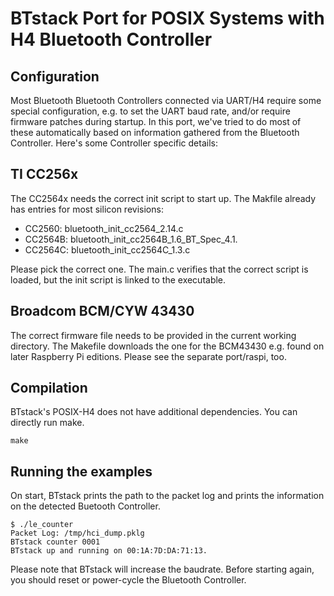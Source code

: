 # BTstack Port for POSIX Systems with H4 Bluetooth Controller

## Configuration
Most Bluetooth Bluetooth Controllers connected via UART/H4 require some special configuration, e.g. to set the UART baud rate, and/or require firmware patches during startup. In this port, we've tried to do most of these automatically based on information gathered from the Bluetooth Controller. Here's some Controller specific details:

## TI CC256x
The CC2564x needs the correct init script to start up. The Makfile already has entries for most silicon revisions:

- CC2560:  bluetooth_init_cc2564_2.14.c
- CC2564B: bluetooth_init_cc2564B_1.6_BT_Spec_4.1.
- CC2564C: bluetooth_init_cc2564C_1.3.c

Please pick the correct one. The main.c verifies that the correct script is loaded, but the init script is linked to the executable.

## Broadcom BCM/CYW 43430

The correct firmware file needs to be provided in the current working directory. The Makefile downloads the one for the BCM43430 e.g. found on later Raspberry Pi editions. Please see the separate port/raspi, too.


## Compilation

BTstack's POSIX-H4 does not have additional dependencies. You can directly run make.

	make


## Running the examples

On start, BTstack prints the path to the packet log and prints the information on the detected Buetooth Controller.

	$ ./le_counter
	Packet Log: /tmp/hci_dump.pklg
	BTstack counter 0001
	BTstack up and running on 00:1A:7D:DA:71:13.

Please note that BTstack will increase the baudrate. Before starting again, you should reset or power-cycle the Bluetooth Controller.
